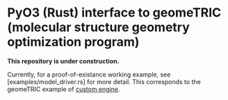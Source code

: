 # PyO3 (Rust) interface to geomeTRIC (molecular structure geometry optimization program)

**This repository is under construction.**

Currently, for a proof-of-existance working example, see [examples/model_driver.rs] for more detail. This corresponds to the geomeTRIC example of [custom engine](https://github.com/leeping/geomeTRIC/blob/master/geometric/tests/test_customengine.py).
